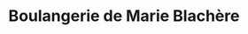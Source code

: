 ---
title: "Boulangerie de Marie Blachère"
url: /riorges/boulangerie-de-marie-blachere/
shop: boulangerie
---